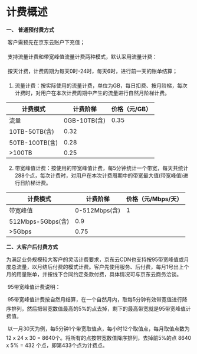 # 计费概述

**一、** **普通预付费方式**

   客户需预先在京东云账户下充值；

   支持流量计费和带宽峰值流量计费两种模式，默认采用流量计费：

   按天计费，计费周期为每天0时-24时，每天6时，进行前一天的账单结算；

1)   流量计费：按实际使用的流量计费，单位为GB，每日扣费、按月阶梯，每次计费时，对用户在本次计费周期中产生的流量进行自然月阶梯计费。

| **计费模式**   | **计费阶梯** | **价格（元/GB）** |
| -------------- | ------------ | ----------------- |
| 流量           | 0GB-10TB(含) | 0.35              |
| 10TB-50TB(含)  | 0.32         |                   |
| 50TB-100TB(含) | 0.28         |                   |
| >100TB         | 0.25         |                   |

2)   带宽峰值计费：按使用的带宽峰值计费，每5分钟统计一个带宽，每天共统计288个点，每次计费时，对用户在本次计费周期中的带宽最大值(带宽峰值)进行日阶梯计费。

| **计费模式**      | **计费阶梯**  | **价格（元/Mbps/天）** |
| ----------------- | ------------- | ---------------------- |
| 带宽峰值          | 0-512Mbps(含) | 1                      |
| 512Mbps-5Gbps(含) | 0.9           |                        |
| >5Gbps            | 0.75          |                        |

**二、大客户后付费方式**

​        为满足业务规模较大客户的灵活计费要求，京东云CDN也支持按95带宽峰值或月度总流量，以月结后付费的模式计费。客户先使用服务、后付费，每月1号出上个月的用量账单，并按线下合同约定条款付费，具体情况可与京东云商务洽谈。

​        95带宽峰值计费说明：

   95带宽峰值计费按自然月结算，在一个自然月内，取每5分钟有效带宽值进行降序排列，然后把带宽数值最高的5%的点去掉，剩下的最高带宽就是95带宽峰值计费值。

   以一月30天为例，每5分钟1个带宽取值点，每小时12个取值点，每月取值点数为 12 x 24 x 30 = 8640个。将所有的点按带宽数值降序排列，去掉前5%的点 8640 x 5% = 432 个点，即第433个点为计费点。
